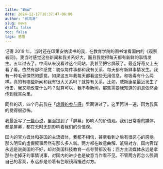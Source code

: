 ```yaml
---
title: "新闻"
date: 2024-12-17T18:37:47-06:00
author: "郝鸿涛"
slug: news
draft: false
toc: false
tags: 感悟
---
```

记得 2019 年，当时还在印第安纳读书的我，在教育学院的图书馆看国内的《观察者网》。我当时感觉这些新闻和我关系好大。而且我觉得每天都有新鲜的事情发生。五年过去了。中间从来没看过这个网站，我甚至把它屏蔽了。最近好奇又上去看了看。依然有那种感觉：貌似每件事都和我有关系、每天都有新鲜事情发生。我有一种毛骨悚然的感觉。如果这五年我每天都看这些无用信息，和吸毒有什么两样。真的有哪些新闻和我有很大关系吗？就算有关系，比如，威斯康星最近发生了枪击，我又能改变什么吗？就算可以，我不看新闻，那些需要我知道的消息依然会传到我耳朵里。

同样的话，四个月前我在「[虚假的参与感](/cn/2024/08/07/false-participation/)」里面讲过了。这里再讲一遍，因为我真的觉得很恐怖。

我最近写了[一篇小说](/cn/2024/12/17/stones/)，里面提到了「屏幕」影响人的价值观。我们日常看的媒体，都是屏幕，都在无时无刻影响着我们的价值观。

国内的官方媒体和美国的主流媒体，我都不相信，甚至看到之后有很恶心的感觉。那么明显的虚假叙事居然有那么多人新。两方都在故意曲解、诋毁对方。国内官媒永远是说美国的不好，却对美国科技教育一点夸赞都没有；西方主流媒体永远是拿那些老掉牙的事情说事，对国内的进步也是故意当作看不见。不管两方再怎么强调自己的客观，永远都是带着有色眼镜再描述对方。

